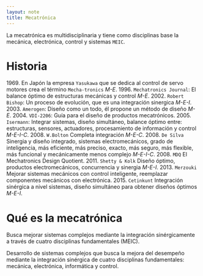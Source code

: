 ```yaml
---
layout: note
title: Mecatrónica
---
```


La mecatrónica es multidisciplinaria y tiene como disciplinas base la mecánica, electrónica, control y sistemas `MEIC`.

# Historia

$1969$. En Japón la empresa `Yasukawa` que se dedica al control de servo motores crea el término `Mecha-tronics` *M-E*.
$1996$. `Mechatronics Journal`: El balance óptimo de estructuras mecánicas y control *M-E*.
$2002$. `Robert Bishop`: Un proceso de evolución, que es una integración sinergica *M-E-I*.
$2003$. `Amerogen`: Diseño como un todo, él propone un método de diseño *M-E*.
$2004$. `VDI-2206`: Guía para el diseño de productos mecatrónicos.
$2005$. `Isermann`: Integrar sistemas, diseño simultáneo, balance óptimo entre: estructuras, sensores, actuadores, procesamiento de información y control *M-E-I-C*.
$2008$. `W.Bolton` Completa integración *M-E-C*.
$2008$. `De Silva` Sinergia y diseño integrado, sistemas electromecánicos, grado de inteligencia, más eficiente, más preciso, exacto, más seguro, más flexible, más funcional y mecánicamente menos complejo *M-E-I-C*.
$2008$. `MDQ` El Mechatronics Design Quotient.
$2011$. `Shetty & Kolk` Diseño óptimo, productos electromecánicos, concurrencia y sinergia *M-E-I*.
$2013$. `Merzouki` Mejorar sistemas mecánicos con control inteligente, reemplazar componentes mecánicos con electrónica.
$2015$. `Cetinkunt` Integración sinérgica a nivel sistemas, diseño simultáneo para obtener diseños óptimos *M-E-I*.

# Qué es la mecatrónica
Busca mejorar sistemas complejos mediante la integración sinérgicamente a través de cuatro disciplinas fundamentales (MEIC).

Desarrollo de sistemas complejos que busca la mejora del desempeño mediante la integración sinérgica de cuatro disciplinas fundamentales: mecánica, electrónica, informática y control.